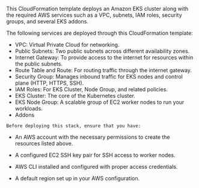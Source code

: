 This CloudFormation template deploys an Amazon EKS cluster along with the required AWS
services such as a VPC, subnets, IAM roles, security groups, and 
several EKS addons.

The following services are deployed through this CloudFormation template:

- VPC: Virtual Private Cloud for networking.
- Public Subnets: Two public subnets across different availability zones.
- Internet Gateway: To provide access to the internet for resources within the public subnets.
- Route Table and Route: For routing traffic through the internet gateway.
- Security Group: Manages inbound traffic for EKS nodes and control plane (HTTP, HTTPS, SSH).
- IAM Roles: For EKS Cluster, Node Group, and related policies.
- EKS Cluster: The core of the Kubernetes cluster.
- EKS Node Group: A scalable group of EC2 worker nodes to run your workloads.
- Addons

`Before deploying this stack, ensure that you have:`

- An AWS account with the necessary permissions to create the resources listed above.

- A configured EC2 SSH key pair for SSH access to worker nodes.

- AWS CLI installed and configured with proper access credentials.

- A default region set up in your AWS configuration.